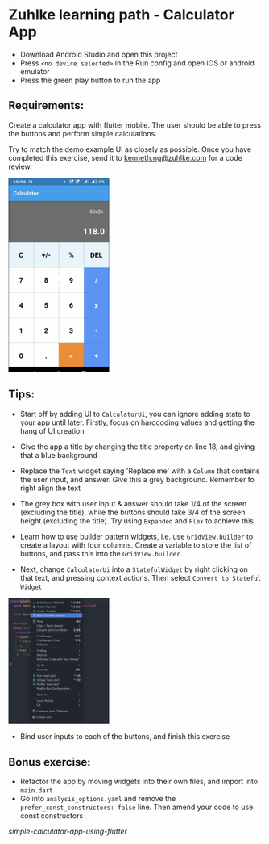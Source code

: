 # Zuhlke learning path - Calculator App
- Download Android Studio and open this project
- Press `<no device selected>` in the Run config and open iOS or android emulator
- Press the green play button to run the app

## Requirements:
Create a calculator app with flutter mobile. The user should be able to press the buttons and perform simple calculations.

Try to match the demo example UI as closely as possible. Once you have completed this exercise, send it to kenneth.ng@zuhlke.com for a code review. 

<img src="calculator-example.jpg" alt="drawing" width="200"/>

## Tips:
- Start off by adding UI to `CalculatorUi`, you can ignore adding state to your app until later. Firstly, focus on hardcoding values and getting the hang of UI creation
- Give the app a title by changing the title property on line 18, and giving that a blue background
- Replace the `Text` widget saying 'Replace me' with a `Column` that contains the user input, and answer. Give this a grey background. Remember to right align the text
- The grey box with user input & answer should take 1/4 of the screen (excluding the title), while the buttons should take 3/4 of the screen height (excluding the title). Try using `Expanded` and `Flex` to achieve this.
- Learn how to use builder pattern widgets, i.e. use `GridView.builder` to create a layout with four columns. Create a variable to store the list of buttons, and pass this into the `GridView.builder`


- Next, change `CalculatorUi` into a `StatefulWidget` by right clicking on that text, and pressing context actions. Then select `Convert to Stateful Widget`
 
<img src="context-actions.jpg" alt="drawing" width="200"/>

- Bind user inputs to each of the buttons, and finish this exercise

## Bonus exercise:
- Refactor the app by moving widgets into their own files, and import into `main.dart`
- Go into `analysis_options.yaml` and remove the `prefer_const_constructors: false` line. Then amend your code to use const constructors

_simple-calculator-app-using-flutter_
